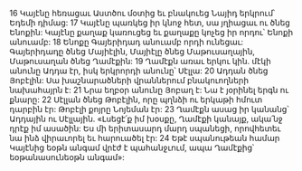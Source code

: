 16 Կայէնը հեռացաւ Աստծու մօտից եւ բնակուեց Նայիդ երկրում՝ Եդեմի դիմաց: 17 Կայէնը պառկեց իր կնոջ հետ, սա յղիացաւ ու ծնեց Ենոքին: Կայէնը քաղաք կառուցեց եւ քաղաքը կոչեց իր որդու՝ Ենոքի անուամբ: 18 Ենոքը Գայերիդադ անուամբ որդի ունեցաւ: Գայերիդադը ծնեց Մայիէլին, Մայիէլը ծնեց Մաթուսաղային, Մաթուսաղան ծնեց Ղամէքին: 19 Ղամէքն առաւ երկու կին. մէկի անունը Ադդա էր, իսկ երկրորդի անունը՝ Սէլլա: 20 Ադդան ծնեց Յոբէլին: Սա խաշնարածների վրաններում բնակուողների նախահայրն է: 21 Նրա եղբօր անունը Յոբաղ է: Նա է յօրինել երգն ու քնարը: 22 Սէլլան ծնեց Թոբէլին, որը պղնձի ու երկաթի հմուտ դարբին էր: Թոբէլի քոյրը Նոյեման էր: 23 Ղամէքն ասաց իր կանանց՝ Ադդային ու Սէլլային. «Լսեցէ՛ք իմ խօսքը, Ղամէքի կանայք, ակա՛նջ դրէք իմ ասածին: Ես մի երիտասարդ մարդ սպանեցի, որովհետեւ նա ինձ վիրաւորել եւ հարուածել էր: 24 Եթէ սպանութեան համար Կայէնից եօթն անգամ վրէժ է պահանջւում, ապա Ղամէքից՝ եօթանասունեօթն անգամ»:
